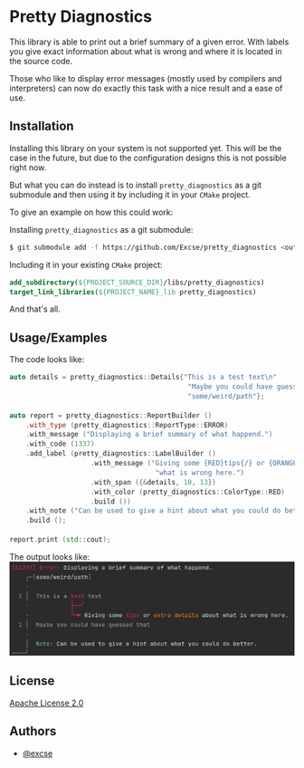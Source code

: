 
# Pretty Diagnostics

This library is able to print out a brief summary of a given error. With labels
you give exact information about what is wrong and where it is located in the
source code.

Those who like to display error messages (mostly used by compilers and 
interpreters) can now do exactly this task with a nice  result and a ease 
of use.

## Installation

Installing this library on your system is not supported yet. This will be the case
in the future, but due to the configuration designs this is not possible right now.

But what you can do instead is to install `pretty_diagnostics` as a git submodule 
and then using it by including it in your `CMake` project.

To give an example on how this could work:

Installing `pretty_diagnostics` as a git submodule:
```sh
$ git submodule add -f https://github.com/Excse/pretty_diagnostics <output directory path>
```

Including it in your existing `CMake` project:
```cmake
add_subdirectory(${PROJECT_SOURCE_DIR}/libs/pretty_diagnostics)
target_link_libraries(${PROJECT_NAME}_lib pretty_diagnostics)
```

And that's all.

## Usage/Examples

The code looks like:
```cpp
auto details = pretty_diagnostics::Details{"This is a test text\n"
                                            "Maybe you could have guessed that.",
                                            "some/weird/path"};

auto report = pretty_diagnostics::ReportBuilder ()
    .with_type (pretty_diagnostics::ReportType::ERROR)
    .with_message ("Displaying a brief summary of what happend.")
    .with_code (1337)
    .add_label (pretty_diagnostics::LabelBuilder ()
                    .with_message ("Giving some {RED}tips{/} or {ORANGE}extra details{/} about "
                                    "what is wrong here.")
                    .with_span ({&details, 10, 13})
                    .with_color (pretty_diagnostics::ColorType::RED)
                    .build ())
    .with_note ("Can be used to give a hint about what you could do better.")
    .build ();

report.print (std::cout);
```

The output looks like:</br>
![Image of this example](./resources/example.png)

## License

[Apache License 2.0](LICENSE.txt)

## Authors

- [@excse](https://github.com/excse)
